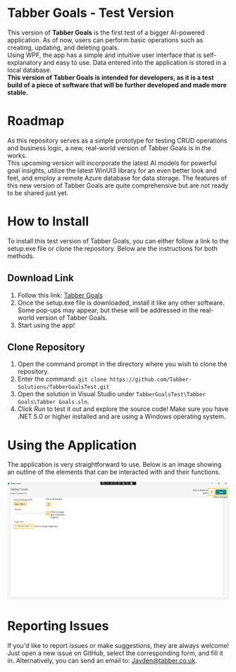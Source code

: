 # Tabber Goals - Test Version  
This version of **Tabber Goals** is the first test of a bigger AI-powered application. As of now, users can perform basic operations such as creating, updating, and deleting goals.  
Using WPF, the app has a simple and intuitive user interface that is self-explanatory and easy to use. Data entered into the application is stored in a local database.  
**This version of Tabber Goals is intended for developers, as it is a test build of a piece of software that will be further developed and made more stable.**  

# Roadmap  
As this repository serves as a simple prototype for testing CRUD operations and business logic, a new, real-world version of Tabber Goals is in the works.  
This upcoming version will incorporate the latest AI models for powerful goal insights, utilize the latest WinUI3 library for an even better look and feel, 
and employ a remote Azure database for data storage. The features of this new version of Tabber Goals are quite comprehensive but are not ready to be shared just yet.  

# How to Install  
To install this test version of Tabber Goals, you can either follow a link to the setup.exe file or clone the repository. Below are the instructions for both methods.

## Download Link  
1. Follow this link: [Tabber Goals](https://tabber2024-my.sharepoint.com/:f:/g/personal/jayden_tabber_co_uk/ErOAyJ2yxjVCr5GMxnMUT1MB7nVnXhPNGOGD2ZCBciL3YQ)  
2. Once the setup.exe file is downloaded, install it like any other software. Some pop-ups may appear, but these will be addressed in the real-world version of Tabber Goals.  
3. Start using the app!  

## Clone Repository  
1. Open the command prompt in the directory where you wish to clone the repository.  
2. Enter the command: `git clone https://github.com/Tabber-Solutions/TabberGoalsTest.git`  
3. Open the solution in Visual Studio under `TabberGoalsTest\Tabber Goals\Tabber Goals.sln`.  
4. Click *Run* to test it out and explore the source code! Make sure you have .NET 5.0 or higher installed and are using a Windows operating system.

# Using the Application  
The application is very straightforward to use. Below is an image showing an outline of the elements that can be interacted with and their functions.

![Tabber Goals How to Use Overview](/Documents/HowToUseOverview.png)

# Reporting Issues  
If you'd like to report issues or make suggestions, they are always welcome! Just open a new issue on GitHub, select the corresponding form, and fill it in. Alternatively, you can send an email to: Jayden@tabber.co.uk.
